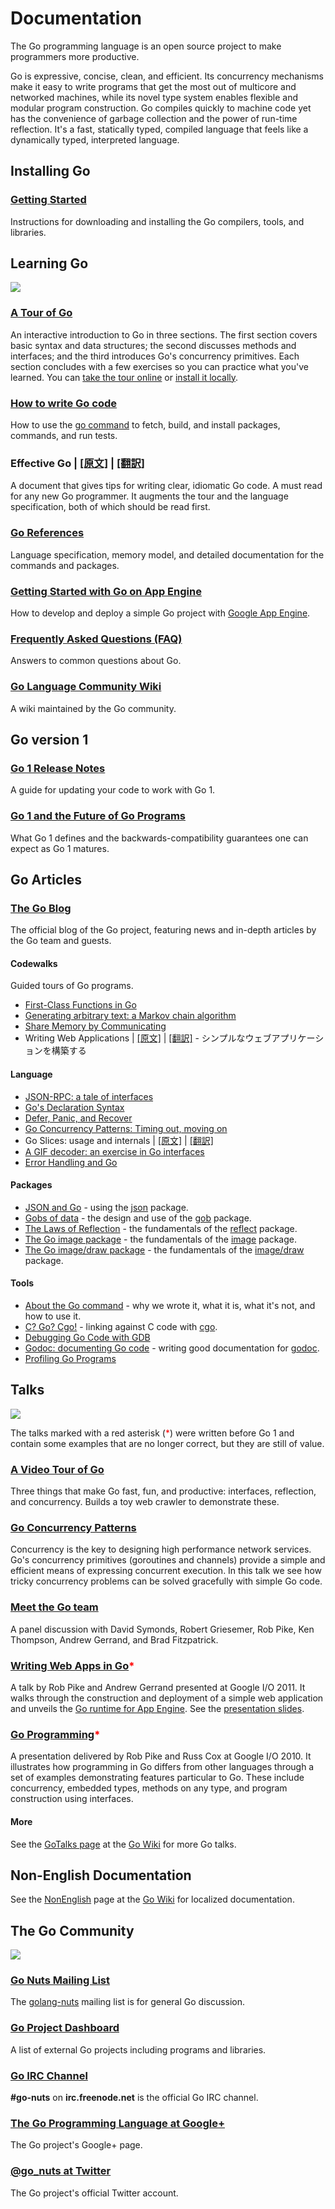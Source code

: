 <h1>Documentation</h1>




<div id="nav"></div>




<p>
The Go programming language is an open source project to make programmers more
productive.
</p>

<p>
Go is expressive, concise, clean, and efficient. Its concurrency
mechanisms make it easy to write programs that get the most out of multicore
and networked machines, while its novel type system enables flexible and
modular program construction. Go compiles quickly to machine code yet has the
convenience of garbage collection and the power of run-time reflection. It's a
fast, statically typed, compiled language that feels like a dynamically typed,
interpreted language.
</p>

<div id="manual-nav"></div>

<h2>Installing Go</h2>

<h3><a href="/doc/install">Getting Started</a></h3>
<p>
Instructions for downloading and installing the Go compilers, tools, and
libraries.
</p>


<h2 id="learning">Learning Go</h2>

<img class="gopher" src="/doc/gopher/doc.png"/>

<h3 id="go_tour"><a href="http://tour.golang.org/">A Tour of Go</a></h3>
<p>
An interactive introduction to Go in three sections.
The first section covers basic syntax and data structures; the second discusses
methods and interfaces; and the third introduces Go's concurrency primitives.
Each section concludes with a few exercises so you can practice what you've
learned. You can <a href="http://tour.golang.org/">take the tour online</a> or
<a href="http://code.google.com/p/go-tour/">install it locally</a>.
</p>

<h3 id="code"><a href="code.html">How to write Go code</a></h3>
<p>
How to use the <a href="/cmd/go/">go command</a> to fetch, build, and install
packages, commands, and run tests.
</p>

<h3 id="effective_go">Effective Go | <a href="http://golang.org/doc/effective_go.html">[原文]</a> | <a href="https://github.com/kwmt/golangwiki/blob/master/doc/Documents/GoArticles/LearningGo/EffectiveGo.md">[翻訳]</a>    </h3>
<p>
A document that gives tips for writing clear, idiomatic Go code.
A must read for any new Go programmer. It augments the tour and
the language specification, both of which should be read first.
</p>

<h3 id="ref"><a href="/ref/">Go References</a></h3>
<p>Language specification, memory model, and detailed documentation for the commands and packages.</p>

<h3 id="appengine"><a href="https://developers.google.com/appengine/docs/go/gettingstarted/">Getting Started with Go on App Engine</a></h3>
<p>
How to develop and deploy a simple Go project with
<a href="https://developers.google.com/appengine/">Google App Engine</a>.
</p>

<h3 id="go_faq"><a href="go_faq.html">Frequently Asked Questions (FAQ)</a></h3>
<p>
Answers to common questions about Go.
</p>

<h3 id="wiki"><a href="http://code.google.com/p/go-wiki/wiki">Go Language Community Wiki</a></h3>
<p>A wiki maintained by the Go community.</p>

<h2 id="go1">Go version 1</h2>

<h3 id="go1notes"><a href="/doc/go1.html">Go 1 Release Notes</a></h3>
<p>
A guide for updating your code to work with Go 1.
</p>

<h3 id="go1compat"><a href="/doc/go1compat.html">Go 1 and the Future of Go Programs</a></h3>
<p>
What Go 1 defines and the backwards-compatibility guarantees one can expect as
Go 1 matures.
</p>

<h2 id="articles">Go Articles</h2>

<h3 id="blog"><a href="http://blog.golang.org/">The Go Blog</a></h3>
<p>The official blog of the Go project, featuring news and in-depth articles by
the Go team and guests.</p>

<h4>Codewalks</h4>
<p>
Guided tours of Go programs.
</p>
<ul>
<li><a href="/doc/codewalk/functions">First-Class Functions in Go</a></li>
<li><a href="/doc/codewalk/markov">Generating arbitrary text: a Markov chain algorithm</a></li>
<li><a href="/doc/codewalk/sharemem">Share Memory by Communicating</a></li>
<li>Writing Web Applications | <a href="http://golang.org/doc/articles/wiki/">[原文]</a> | <a href="https://github.com/kwmt/golangwiki/blob/master/doc/Documents/GoArticles/CodeWalks/WritingWebApplications.md">[翻訳]</a> - シンプルなウェブアプリケーションを構築する</li>
</ul>

<h4>Language</h4>
<ul>
<li><a href="/doc/articles/json_rpc_tale_of_interfaces.html">JSON-RPC: a tale of interfaces</a></li>
<li><a href="/doc/articles/gos_declaration_syntax.html">Go's Declaration Syntax</a></li>
<li><a href="/doc/articles/defer_panic_recover.html">Defer, Panic, and Recover</a></li>
<li><a href="/doc/articles/concurrency_patterns.html">Go Concurrency Patterns: Timing out, moving on</a></li>
<li>Go Slices: usage and internals | <a href="http://golang.org/doc/articles/slices_usage_and_internals.html">[原文]</a> | <a href="https://github.com/kwmt/golangwiki/blob/master/doc/Documents/GoArticles/Language/GoSlices.md">[翻訳]</a>
<li><a href="http://blog.golang.org/2011/05/gif-decoder-exercise-in-go-interfaces.html">A GIF decoder: an exercise in Go interfaces</a></li>
<li><a href="/doc/articles/error_handling.html">Error Handling and Go</a></li>
</ul>

<h4>Packages</h4>
<ul>
<li><a href="/doc/articles/json_and_go.html">JSON and Go</a> - using the <a href="/pkg/encoding/json/">json</a> package.</li>
<li><a href="/doc/articles/gobs_of_data.html">Gobs of data</a> - the design and use of the <a href="/pkg/encoding/gob/">gob</a> package.</li>
<li><a href="/doc/articles/laws_of_reflection.html">The Laws of Reflection</a> - the fundamentals of the <a href="/pkg/reflect/">reflect</a> package.</li>
<li><a href="/doc/articles/image_package.html">The Go image package</a> - the fundamentals of the <a href="/pkg/image/">image</a> package.</li>
<li><a href="/doc/articles/image_draw.html">The Go image/draw package</a> - the fundamentals of the <a href="/pkg/image/draw/">image/draw</a> package.</li>
</ul>

<h4>Tools</h4>
<ul>
<li><a href="/doc/articles/go_command.html">About the Go command</a> - why we wrote it, what it is, what it's not, and how to use it.</li>
<li><a href="/doc/articles/c_go_cgo.html">C? Go? Cgo!</a> - linking against C code with <a href="/cmd/cgo/">cgo</a>.</li>
<li><a href="/doc/gdb">Debugging Go Code with GDB</a></li>
<li><a href="/doc/articles/godoc_documenting_go_code.html">Godoc: documenting Go code</a> - writing good documentation for <a href="/cmd/godoc/">godoc</a>.</li>
<li><a href="http://blog.golang.org/2011/06/profiling-go-programs.html">Profiling Go Programs</a></li>
</ul>

<h2 id="talks">Talks</h2>

<img class="gopher" src="/doc/gopher/talks.png"/>

<p>
The talks marked with a red asterisk (<font color="red">*</font>) were written
before Go 1 and contain some examples that are no longer correct, but they are
still of value.
</p>

<h3 id="video_tour_of_go"><a href="http://research.swtch.com/gotour">A Video Tour of Go</a></h3>
<p>
Three things that make Go fast, fun, and productive:
interfaces, reflection, and concurrency. Builds a toy web crawler to
demonstrate these.
</p>

<h3 id="go_concurrency_patterns"><a href="http://www.youtube.com/watch?v=f6kdp27TYZs">Go Concurrency Patterns</a></h3>
<p>
Concurrency is the key to designing high performance network services. Go's concurrency primitives (goroutines and channels) provide a simple and efficient means of expressing concurrent execution. In this talk we see how tricky concurrency problems can be solved gracefully with simple Go code.
</p>

<h3 id="meet_the_go_team"><a href="http://www.youtube.com/watch?v=sln-gJaURzk">Meet the Go team</a></h3>
<p>
A panel discussion with David Symonds, Robert Griesemer, Rob Pike, Ken Thompson, Andrew Gerrand, and Brad Fitzpatrick.
</p>

<h3 id="writing_web_apps"><a href="http://www.youtube.com/watch?v=-i0hat7pdpk">Writing Web Apps in Go</a><font color="red">*</font></h3>
<p>
A talk by Rob Pike and Andrew Gerrand presented at Google I/O 2011.
It walks through the construction and deployment of a simple web application
and unveils the <a href="http://blog.golang.org/2011/05/go-and-google-app-engine.html">Go runtime for App Engine</a>.
See the <a href="http://talks.golang.org/2011/Writing_Web_Apps_in_Go.pdf">presentation slides</a>.
</p>

<h3 id="go_programming"><a href="http://www.youtube.com/watch?v=jgVhBThJdXc">Go Programming</a><font color="red">*</font></h3>
<p>
A presentation delivered by Rob Pike and Russ Cox at Google I/O 2010.  It
illustrates how programming in Go differs from other languages through a set of
examples demonstrating features particular to Go.  These include concurrency,
embedded types, methods on any type, and program construction using interfaces.
</p>

<h4 id="talks_more">More</h4>
<p>
See the <a href="http://code.google.com/p/go-wiki/wiki/GoTalks">GoTalks
page</a> at the <a href="http://code.google.com/p/go-wiki/wiki">Go Wiki</a> for
more Go talks.
</p>

<h2 id="nonenglish">Non-English Documentation</h2>

<p>
See the <a href="http://code.google.com/p/go-wiki/wiki/NonEnglish">NonEnglish</a> page
at the <a href="http://code.google.com/p/go-wiki/wiki">Go Wiki</a> for localized
documentation.
</p>

<h2 id="community">The Go Community</h2>

<img class="gopher" src="/doc/gopher/project.png"/>

<h3 id="mailinglist"><a href="http://groups.google.com/group/golang-nuts">Go Nuts Mailing List</a></h3>
<p>The <a href="http://groups.google.com/group/golang-nuts">golang-nuts</a>
mailing list is for general Go discussion.</p>

<h3 id="projects"><a href="http://godashboard.appspot.com/project">Go Project Dashboard</a></h3>
<p>A list of external Go projects including programs and libraries.</p>

<h3 id="irc"><a href="irc:irc.freenode.net/go-nuts">Go IRC Channel</a></h3>
<p><b>#go-nuts</b> on <b>irc.freenode.net</b> is the official Go IRC channel.</p>

<h3 id="plus"><a href="https://plus.google.com/101406623878176903605/posts">The Go Programming Language at Google+</a></h3>
<p>The Go project's Google+ page.</p>

<h3 id="twitter"><a href="http://twitter.com/go_nuts">@go_nuts at Twitter</a></h3>
<p>The Go project's official Twitter account.</p>





